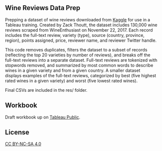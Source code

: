 ## Wine Reviews Data Prep

Prepping a dataset of wine reviews downloaded from [Kaggle](https://www.kaggle.com/zynicide/wine-reviews) for use in a Tableau training. Created by Zack Thoutt, the dataset includes 130,000 wine reviews scraped from WineEnthusiast on November 22, 2017. Each record includes the full-text review, variety (type),  source (country, province, region), points assigned, price, reviewer name, and reviewer Twitter handle.

This code removes duplicates, filters the dataset to a subset of records (reflecting the top 20 varieties by number of reviews), and breaks off the full-text reviews into a separate dataset. Full-text reviews are tokenized with stopwords removed, and summarized by most common words to describe wines in a given variety and from a given country. A smaller dataset displays examples of the full-text reviews, categorized by best (five highest rated wines in a given variety) and worst (five lowest rated wines).

Final CSVs are included in the res/ folder. 

## Workbook

Draft workbook up on [Tableau Public](https://public.tableau.com/profile/patrick.bradshaw#!/vizhome/WineReviews_16012101336830/WineExplorerFinal).

## License

[CC BY-NC-SA 4.0](https://creativecommons.org/licenses/by-nc-sa/4.0/)
